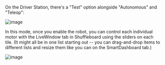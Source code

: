 On the Driver Station, there's a "Test" option alongside "Autonomous" and "Teleop":

![image](https://user-images.githubusercontent.com/56053273/153315821-6e802df5-b5ed-4fc1-8e60-4ada49ff3061.png)

In this mode, once you enable the robot, you can control each individual motor with the LiveWindow tab in Shuffleboard using the sliders on each tile. (It might all be in one list starting out -- you can drag-and-drop items to different lists and resize them like you can on the SmartDashboard tab.)

![image](https://user-images.githubusercontent.com/56053273/153316258-180e4d2a-d5a9-4c2f-9ec7-8d6bd22be164.png)